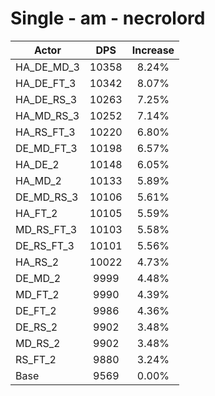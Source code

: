 # Single - am - necrolord
| Actor | DPS | Increase |
|---|:---:|:---:|
|HA_DE_MD_3|10358|8.24%|
|HA_DE_FT_3|10342|8.07%|
|HA_DE_RS_3|10263|7.25%|
|HA_MD_RS_3|10252|7.14%|
|HA_RS_FT_3|10220|6.80%|
|DE_MD_FT_3|10198|6.57%|
|HA_DE_2|10148|6.05%|
|HA_MD_2|10133|5.89%|
|DE_MD_RS_3|10106|5.61%|
|HA_FT_2|10105|5.59%|
|MD_RS_FT_3|10103|5.58%|
|DE_RS_FT_3|10101|5.56%|
|HA_RS_2|10022|4.73%|
|DE_MD_2|9999|4.48%|
|MD_FT_2|9990|4.39%|
|DE_FT_2|9986|4.36%|
|DE_RS_2|9902|3.48%|
|MD_RS_2|9902|3.48%|
|RS_FT_2|9880|3.24%|
|Base|9569|0.00%|

